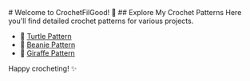 <link rel="stylesheet" href="assets/css/custom.css">
# Welcome to CrochetFilGood! 🧶
## Explore My Crochet Patterns
Here you'll find detailed crochet patterns for various projects.

- 🐢 [Turtle Pattern](patterns/turtle.md)
- 💂 [Beanie Pattern](patterns/beanie.md)
- 🦒 [Giraffe Pattern](patterns/giraffe.md)

Happy crocheting! ✨
